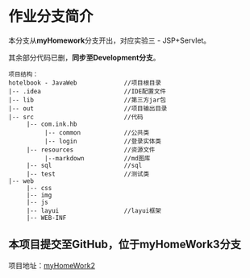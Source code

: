 # 作业分支简介

本分支从**myHomework**分支开出，对应实验三 - JSP+Servlet。

其余部分代码已删，**同步至Development分支**。


    项目结构：
    hotelbook - JavaWeb             //项目根目录
    |-- .idea                       //IDE配置文件
    |-- lib                         //第三方jar包
    |-- out                         //项目输出目录
    |-- src                         //代码
         |-- com.ink.hb
              |-- common            //公共类
              |-- login             //登录实体类
         |-- resources              //资源文件
              |--markdown           //md图库
         |-- sql                    //sql
         |-- test                   //测试类
    |-- web
         |-- css
         |-- img
         |-- js
         |-- layui                  //layui框架
         |-- WEB-INF
        


## 本项目提交至GitHub，位于myHomeWork3分支

项目地址：[myHomeWork2](https://github.com/inkss/hotelbook-JavaWeb/tree/myHomework3)